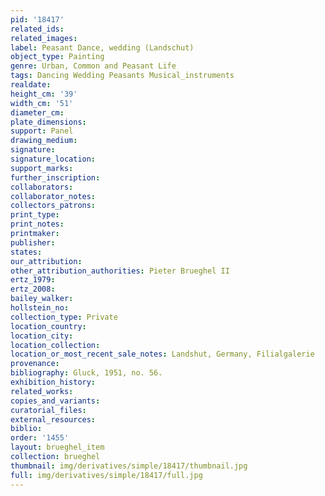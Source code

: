 ```yaml
---
pid: '18417'
related_ids: 
related_images: 
label: Peasant Dance, wedding (Landschut)
object_type: Painting
genre: Urban, Common and Peasant Life
tags: Dancing Wedding Peasants Musical_instruments
realdate: 
height_cm: '39'
width_cm: '51'
diameter_cm: 
plate_dimensions: 
support: Panel
drawing_medium: 
signature: 
signature_location: 
support_marks: 
further_inscription: 
collaborators: 
collaborator_notes: 
collectors_patrons: 
print_type: 
print_notes: 
printmaker: 
publisher: 
states: 
our_attribution: 
other_attribution_authorities: Pieter Brueghel II
ertz_1979: 
ertz_2008: 
bailey_walker: 
hollstein_no: 
collection_type: Private
location_country: 
location_city: 
location_collection: 
location_or_most_recent_sale_notes: Landshut, Germany, Filialgalerie
provenance: 
bibliography: Gluck, 1951, no. 56.
exhibition_history: 
related_works: 
copies_and_variants: 
curatorial_files: 
external_resources: 
biblio: 
order: '1455'
layout: brueghel_item
collection: brueghel
thumbnail: img/derivatives/simple/18417/thumbnail.jpg
full: img/derivatives/simple/18417/full.jpg
---
```

